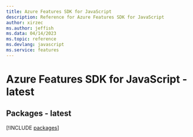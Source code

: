 ```yaml
---
title: Azure Features SDK for JavaScript
description: Reference for Azure Features SDK for JavaScript
author: xirzec
ms.author: jeffish
ms.data: 04/14/2023
ms.topic: reference
ms.devlang: javascript
ms.service: features
---
```

# Azure Features SDK for JavaScript - latest
## Packages - latest
[!INCLUDE [packages](features-index.md)]